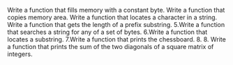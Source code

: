 Write a function that fills memory with a constant byte.
Write a function that copies memory area.
Write a function that locates a character in a string.
Write a function that gets the length of a prefix substring.
5.Write a function that searches a string for any of a set of bytes.
6.Write a function that locates a substring.
7.Write a function that prints the chessboard.
8.
8. Write a function that prints the sum of the two diagonals of a square matrix of integers.
